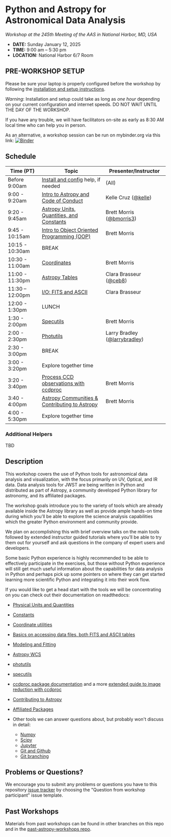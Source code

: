 Python and Astropy for Astronomical Data Analysis
=================================================
*Workshop at the 245th Meeting of the AAS in National Harbor, MD, USA*

* **DATE:** Sunday January 12, 2025
* **TIME:** 9:00 am – 5:30 pm
* **LOCATION:** National Harbor 6/7 Room

## PRE-WORKSHOP SETUP

Please be sure your laptop is properly configured before the workshop by following the
[installation and setup instructions](00-Install_and_Setup).

*Warning*: Installation and setup could take as long as *one hour* depending on your current configuration and internet speeds.
DO NOT WAIT UNTIL THE DAY OF THE WORKSHOP.

If you have any trouble, we will have facilitators on-site as early as 8:30 AM local time who can help you in person.

As an alternative, a workshop session can be run on mybinder.org via this link: [![Binder](https://mybinder.org/badge_logo.svg)](https://mybinder.org/v2/gh/astropy/astropy-workshop/HEAD)

## Schedule

| Time (PT)       | Topic                                                          | Presenter/Instructor |
|-----------------|----------------------------------------------------------------|----------------------|
| Before 9:00am   | [Install and config](00-Install_and_Setup) help, if needed     | (All)         |
| 9:00 - 9:20am   | [Intro to Astropy and Code of Conduct](01-IntroCoC)            | Kelle Cruz ([@kelle](https://github.com/kelle))         |
| 9:20 - 9:45am   | [Astropy Units, Quantities, and Constants](03-UnitsQuantities) | Brett Morris ([@bmorris3](https://github.com/bmorris3)) |
| 9:45 - 10:15am  | [Intro to Object Oriented Programming (OOP)](02b-OOP)          | Brett Morris |
| 10:15 - 10:30am | BREAK                                                          |  |
| 10:30 - 11:00am | [Coordinates](04-Coordinates)                                  | Brett Morris |
| 11:00 - 11:30pm | [Astropy Tables](06-Tables)                                    | Clara Brasseur ([@ceb8](https://github.com/ceb8)) |
| 11:30 – 12:00pm | [I/O: FITS and ASCII](05-FITS)                                 | Clara Brasseur |
| 12:00 - 1:30pm  | LUNCH                                                          |  |
| 1:30 - 2:00pm   | [Specutils](09b-Specutils)                                     | Brett Morris |
| 2:00 - 2:30pm   | [Photutils](09-Photutils)                                      | Larry Bradley ([@larrybradley](https://github.com/larrybradley)) |
| 2:30 - 3:00pm   | BREAK                                                          |  |
| 3:00 - 3:20pm   | Explore together time                                          |  |
| 3:20 - 3:40pm   | [Process CCD observations with ccdproc](09c-Ccdproc)           | Brett Morris |
| 3:40 - 4:00pm   | [Astropy Communities & Contributing to Astropy](10-WrapUp)     | Brett Morris |
| 4:00 - 5:30pm   | Explore together time                                          |  |

### Additional Helpers

TBD

## Description
This workshop covers the use of Python tools for astronomical data analysis and visualization, with the focus primarily
on UV, Optical, and IR data. Data analysis tools for JWST are being written in Python and distributed as part of Astropy,
a community developed Python library for astronomy,  and its affiliated packages.

The workshop goals introduce you to the variety of tools which are already available inside the Astropy library as
well as provide ample hands-on time during which you’ll be able to explore the science analysis capabilities which the
greater Python environment and community provide.

We plan on accomplishing this with brief overview talks on the main tools followed by extended instructor guided tutorials
where you’ll be able to try them out for yourself and ask questions in the company of expert users and developers.

Some basic Python experience is highly recommended to be able to effectively participate in the exercises,
but those without Python experience will still get much useful information about the capabilities for data analysis in
Python and perhaps pick up some pointers on where they can get started learning more scientific Python and integrating
it into their work flow.

If you would like to get a head start with the tools we will be concentrating on you can check out their documentation on readthedocs:

* [Physical Units and Quantities](https://docs.astropy.org/en/stable/units/index.html)
* [Constants](https://docs.astropy.org/en/stable/constants/index.html)
* [Coordinate utilities](https://docs.astropy.org/en/stable/coordinates/index.html)
* [Basics on accessing data files, both FITS and ASCII tables](https://docs.astropy.org/en/stable/io/unified.html)
* [Modeling and Fitting](https://docs.astropy.org/en/stable/modeling/index.html)
* [Astropy WCS](https://docs.astropy.org/en/stable/wcs/index.html)
* [photutils](https://photutils.readthedocs.io/)
* [specutils](https://specutils.readthedocs.io/)
* [ccdproc package documentation](https://ccdproc.readthedocs.io/en/latest/) and a more [extended guide to image reduction with ccdproc](https://github.com/astropy/ccd-reduction-and-photometry-guide)
* [Contributing to Astropy](https://docs.astropy.org/en/stable/development/workflow/development_workflow.html)
* [Affiliated Packages](https://www.astropy.org/affiliated/)

* Other tools we can answer questions about, but probably won't discuss in detail:
  * [Numpy](https://numpy.org/)
  * [Scipy](https://www.scipy.org/)
  * [Jupyter](https://jupyter.org/)
  * [Git and Github](https://guides.github.com/activities/hello-world/)
  * [Git branching](https://learngitbranching.js.org/)

## Problems or Questions?

We encourage you to submit any problems or questions you have to this
repository [issue tracker](https://github.com/astropy/astropy-workshop/issues)
by choosing the "Question from workshop participant" issue template.

## Past Workshops

Materials from past workshops can be found in other branches on this repo and in the [past-astropy-workshops repo](https://github.com/astropy/past-astropy-workshops).
